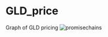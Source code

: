 # GLD_price
Graph of GLD pricing
![promisechains](https://photos-4.dropbox.com/t/2/AABTYzT6XsMpiZ-ms2JvDUhCWeGJ3uvn0XKnyzEqLh02jA/12/526410382/png/32x32/1/_/1/2/Price%20of%20GLD.png/ENfFpJsEGBcgAigC/DdVR0uPRSlg949dmB4C1KqLnI2KdfHPagOo3k_mz0Cg?size=1280x960&size_mode=3)
